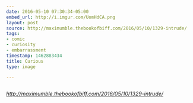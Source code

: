 ```yaml
---
date: 2016-05-10 07:30:34-05:00
embed_url: http://i.imgur.com/UomHdCA.png
layout: post
source: http://maximumble.thebookofbiff.com/2016/05/10/1329-intrude/
tags:
- comic
- curiosity
- embarrassment
timestamp: 1462883434
title: Curious
type: image

---
```

<img src="http://i.imgur.com/UomHdCA.png" alt="" />

<cite>http://maximumble.thebookofbiff.com/2016/05/10/1329-intrude/</cite>

